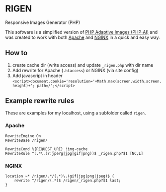 # RIGEN
Responsive Images Generator (PHP)

This software is a simplified version of [PHP Adaptive Images (PHP-AI)](https://github.com/MattWilcox/Adaptive-Images) and was created to work with both [Apache](http://www.apache.org) and [NGINX](http://www.nginx.com) in a quick and easy way.

## How to
1. create cache dir (write access) and update `_rigen.php` with dir name
2. Add rewrite for Apache (`.htaccess`) or NGINX (via site config)
3. Add javascript in header `<script>document.cookie='resolution='+Math.max(screen.width,screen.height)+'; path=/';</script>`

## Example rewrite rules
These are examples for my localhost, using a subfolder called `rigen`.

### Apache
```
RewriteEngine On
RewriteBase /rigen/

RewriteCond %{REQUEST_URI} !img-cache
RewriteRule ^(.*\.(?:jpe?g|jpg|gif|png))$ _rigen.php?$1 [NC,L]
```
### NGINX
```
location ~* /rigen/.*/(.*)\.(gif|jpg|png|jpeg)$ {
    rewrite ^/rigen/(.*)$ /rigen/_rigen.php?$1 last;
}
```

